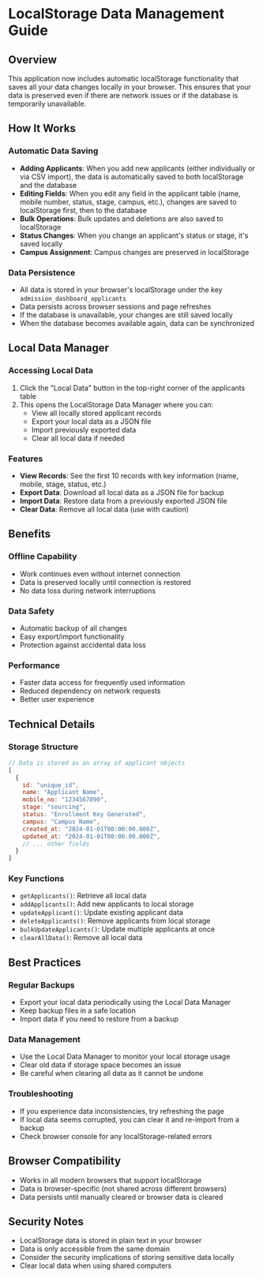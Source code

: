 # LocalStorage Data Management Guide

## Overview
This application now includes automatic localStorage functionality that saves all your data changes locally in your browser. This ensures that your data is preserved even if there are network issues or if the database is temporarily unavailable.

## How It Works

### Automatic Data Saving
- **Adding Applicants**: When you add new applicants (either individually or via CSV import), the data is automatically saved to both localStorage and the database
- **Editing Fields**: When you edit any field in the applicant table (name, mobile number, status, stage, campus, etc.), changes are saved to localStorage first, then to the database
- **Bulk Operations**: Bulk updates and deletions are also saved to localStorage
- **Status Changes**: When you change an applicant's status or stage, it's saved locally
- **Campus Assignment**: Campus changes are preserved in localStorage

### Data Persistence
- All data is stored in your browser's localStorage under the key `admission_dashboard_applicants`
- Data persists across browser sessions and page refreshes
- If the database is unavailable, your changes are still saved locally
- When the database becomes available again, data can be synchronized

## Local Data Manager

### Accessing Local Data
1. Click the "Local Data" button in the top-right corner of the applicants table
2. This opens the LocalStorage Data Manager where you can:
   - View all locally stored applicant records
   - Export your local data as a JSON file
   - Import previously exported data
   - Clear all local data if needed

### Features
- **View Records**: See the first 10 records with key information (name, mobile, stage, status, etc.)
- **Export Data**: Download all local data as a JSON file for backup
- **Import Data**: Restore data from a previously exported JSON file
- **Clear Data**: Remove all local data (use with caution)

## Benefits

### Offline Capability
- Work continues even without internet connection
- Data is preserved locally until connection is restored
- No data loss during network interruptions

### Data Safety
- Automatic backup of all changes
- Easy export/import functionality
- Protection against accidental data loss

### Performance
- Faster data access for frequently used information
- Reduced dependency on network requests
- Better user experience

## Technical Details

### Storage Structure
```javascript
// Data is stored as an array of applicant objects
[
  {
    id: "unique_id",
    name: "Applicant Name",
    mobile_no: "1234567890",
    stage: "sourcing",
    status: "Enrollment Key Generated",
    campus: "Campus Name",
    created_at: "2024-01-01T00:00:00.000Z",
    updated_at: "2024-01-01T00:00:00.000Z",
    // ... other fields
  }
]
```

### Key Functions
- `getApplicants()`: Retrieve all local data
- `addApplicants()`: Add new applicants to local storage
- `updateApplicant()`: Update existing applicant data
- `deleteApplicants()`: Remove applicants from local storage
- `bulkUpdateApplicants()`: Update multiple applicants at once
- `clearAllData()`: Remove all local data

## Best Practices

### Regular Backups
- Export your local data periodically using the Local Data Manager
- Keep backup files in a safe location
- Import data if you need to restore from a backup

### Data Management
- Use the Local Data Manager to monitor your local storage usage
- Clear old data if storage space becomes an issue
- Be careful when clearing all data as it cannot be undone

### Troubleshooting
- If you experience data inconsistencies, try refreshing the page
- If local data seems corrupted, you can clear it and re-import from a backup
- Check browser console for any localStorage-related errors

## Browser Compatibility
- Works in all modern browsers that support localStorage
- Data is browser-specific (not shared across different browsers)
- Data persists until manually cleared or browser data is cleared

## Security Notes
- LocalStorage data is stored in plain text in your browser
- Data is only accessible from the same domain
- Consider the security implications of storing sensitive data locally
- Clear local data when using shared computers 